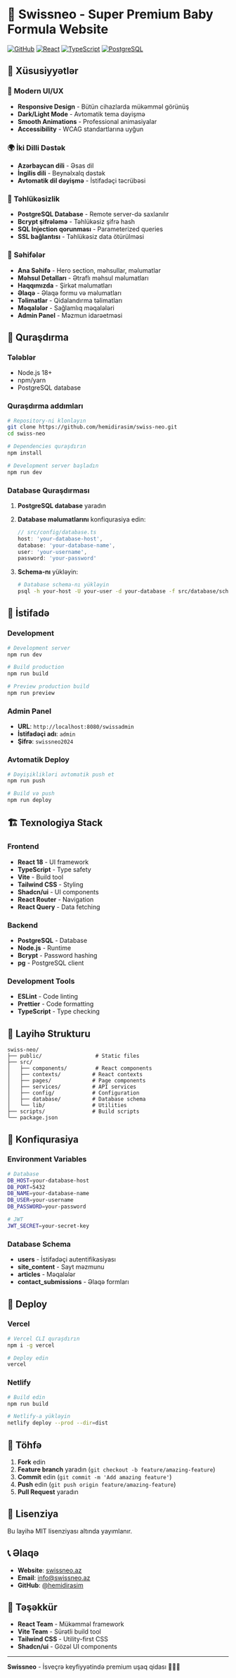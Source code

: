 # 🍼 Swissneo - Super Premium Baby Formula Website

[![GitHub](https://img.shields.io/badge/GitHub-Swissneo-blue?style=flat&logo=github)](https://github.com/hemidirasim/swiss-neo)
[![React](https://img.shields.io/badge/React-18.3.1-blue?style=flat&logo=react)](https://reactjs.org/)
[![TypeScript](https://img.shields.io/badge/TypeScript-5.5.3-blue?style=flat&logo=typescript)](https://www.typescriptlang.org/)
[![PostgreSQL](https://img.shields.io/badge/PostgreSQL-Database-blue?style=flat&logo=postgresql)](https://www.postgresql.org/)

## 🌟 Xüsusiyyətlər

### 🎨 **Modern UI/UX**
- **Responsive Design** - Bütün cihazlarda mükəmməl görünüş
- **Dark/Light Mode** - Avtomatik tema dəyişmə
- **Smooth Animations** - Professional animasiyalar
- **Accessibility** - WCAG standartlarına uyğun

### 🌍 **İki Dilli Dəstək**
- **Azərbaycan dili** - Əsas dil
- **İngilis dili** - Beynəlxalq dəstək
- **Avtomatik dil dəyişmə** - İstifadəçi təcrübəsi

### 🔐 **Təhlükəsizlik**
- **PostgreSQL Database** - Remote server-də saxlanılır
- **Bcrypt şifrələmə** - Təhlükəsiz şifrə hash
- **SQL Injection qorunması** - Parameterized queries
- **SSL bağlantısı** - Təhlükəsiz data ötürülməsi

### 📱 **Səhifələr**
- **Ana Səhifə** - Hero section, məhsullar, məlumatlar
- **Məhsul Detalları** - Ətraflı məhsul məlumatları
- **Haqqımızda** - Şirkət məlumatları
- **Əlaqə** - Əlaqə formu və məlumatları
- **Təlimatlar** - Qidalandırma təlimatları
- **Məqalələr** - Sağlamlıq məqalələri
- **Admin Panel** - Məzmun idarəetməsi

## 🚀 Quraşdırma

### Tələblər
- Node.js 18+ 
- npm/yarn
- PostgreSQL database

### Quraşdırma addımları

```bash
# Repository-ni klonlayın
git clone https://github.com/hemidirasim/swiss-neo.git
cd swiss-neo

# Dependencies quraşdırın
npm install

# Development server başladın
npm run dev
```

### Database Quraşdırması

1. **PostgreSQL database** yaradın
2. **Database məlumatlarını** konfiqurasiya edin:
   ```typescript
   // src/config/database.ts
   host: 'your-database-host',
   database: 'your-database-name',
   user: 'your-username',
   password: 'your-password'
   ```

3. **Schema-nı** yükləyin:
   ```bash
   # Database schema-nı yükləyin
   psql -h your-host -U your-user -d your-database -f src/database/schema.sql
   ```

## 📖 İstifadə

### Development
```bash
# Development server
npm run dev

# Build production
npm run build

# Preview production build
npm run preview
```

### Admin Panel
- **URL**: `http://localhost:8080/swissadmin`
- **İstifadəçi adı**: `admin`
- **Şifrə**: `swissneo2024`

### Avtomatik Deploy
```bash
# Dəyişiklikləri avtomatik push et
npm run push

# Build və push
npm run deploy
```

## 🏗️ Texnologiya Stack

### Frontend
- **React 18** - UI framework
- **TypeScript** - Type safety
- **Vite** - Build tool
- **Tailwind CSS** - Styling
- **Shadcn/ui** - UI components
- **React Router** - Navigation
- **React Query** - Data fetching

### Backend
- **PostgreSQL** - Database
- **Node.js** - Runtime
- **Bcrypt** - Password hashing
- **pg** - PostgreSQL client

### Development Tools
- **ESLint** - Code linting
- **Prettier** - Code formatting
- **TypeScript** - Type checking

## 📁 Layihə Strukturu

```
swiss-neo/
├── public/                 # Static files
├── src/
│   ├── components/         # React components
│   ├── contexts/          # React contexts
│   ├── pages/             # Page components
│   ├── services/          # API services
│   ├── config/            # Configuration
│   ├── database/          # Database schema
│   └── lib/               # Utilities
├── scripts/               # Build scripts
└── package.json
```

## 🔧 Konfiqurasiya

### Environment Variables
```bash
# Database
DB_HOST=your-database-host
DB_PORT=5432
DB_NAME=your-database-name
DB_USER=your-username
DB_PASSWORD=your-password

# JWT
JWT_SECRET=your-secret-key
```

### Database Schema
- **users** - İstifadəçi autentifikasiyası
- **site_content** - Sayt məzmunu
- **articles** - Məqalələr
- **contact_submissions** - Əlaqə formları

## 🚀 Deploy

### Vercel
```bash
# Vercel CLI quraşdırın
npm i -g vercel

# Deploy edin
vercel
```

### Netlify
```bash
# Build edin
npm run build

# Netlify-a yükləyin
netlify deploy --prod --dir=dist
```

## 🤝 Töhfə

1. **Fork** edin
2. **Feature branch** yaradın (`git checkout -b feature/amazing-feature`)
3. **Commit** edin (`git commit -m 'Add amazing feature'`)
4. **Push** edin (`git push origin feature/amazing-feature`)
5. **Pull Request** yaradın

## 📄 Lisenziya

Bu layihə MIT lisenziyası altında yayımlanır.

## 📞 Əlaqə

- **Website**: [swissneo.az](https://swissneo.az)
- **Email**: info@swissneo.az
- **GitHub**: [@hemidirasim](https://github.com/hemidirasim)

## 🙏 Təşəkkür

- **React Team** - Mükəmməl framework
- **Vite Team** - Sürətli build tool
- **Tailwind CSS** - Utility-first CSS
- **Shadcn/ui** - Gözəl UI components

---

**Swissneo** - İsveçrə keyfiyyətində premium uşaq qidası 🍼🇨🇭
